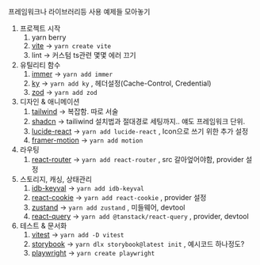 프레임워크나 라이브러리등 사용 예제들 모아놓기

1. 프로젝트 시작
   1. yarn berry
   2. [vite](https://ko.vite.dev/guide/) → `yarn create vite`
   3. lint → 커스텀 ts관련 몇몇 에러 끄기
2. 유틸리티 함수
   1. [immer](https://immerjs.github.io/immer/installation) → `yarn add immer`
   2. [ky](https://github.com/sindresorhus/ky) → `yarn add ky` , 헤더설정(Cache-Control, Credential)
   3. [zod](https://zod.dev/?id=from-npm) → `yarn add zod`
3. 디자인 & 애니메이션
   1. [tailwind](https://tailwindcss.com/docs/guides/vite) → 복잡함. 따로 서술
   2. [shadcn](https://ui.shadcn.com/docs/installation/vite) → tailiwind 설치법과 절대경로 세팅까지.. 얘도 프레임워크 단위.
   3. [lucide-react](https://lucide.dev/guide/installation) → `yarn add lucide-react` , Icon으로 쓰기 위한 추가 설정
   4. [framer-motion](https://motion.dev/docs/react-quick-start) → `yarn add motion`
4. 라우팅
   1. [react-router](https://reactrouter.com/start/library/installation) → `yarn add react-router` , src 갈아엎어야함, provider 설정
5. 스토리지, 캐싱, 상태관리
   1. [idb-keyval](https://github.com/jakearchibald/idb-keyval) → `yarn add idb-keyval`
   2. [react-cookie](https://github.com/bendotcodes/cookies/tree/main/packages/react-cookie) → `yarn add react-cookie` , provider 설정
   3. [zustand](https://zustand.docs.pmnd.rs/getting-started/introduction) → `yarn add zustand` , 미들웨어, devtool
   4. [react-query](https://tanstack.com/query/v5/docs/framework/react/installation) → `yarn add @tanstack/react-query` , provider, devtool
6. 테스트 & 문서화
   1. [vitest](https://vitest.dev/guide/) → `yarn add -D vitest`
   2. [storybook](https://storybook.js.org/docs/get-started/frameworks/react-vite?renderer=react) → `yarn dlx storybook@latest init` , 예시코드 하나정도?
   3. [playwright](https://playwright.dev/docs/intro) → `yarn create playwright`
